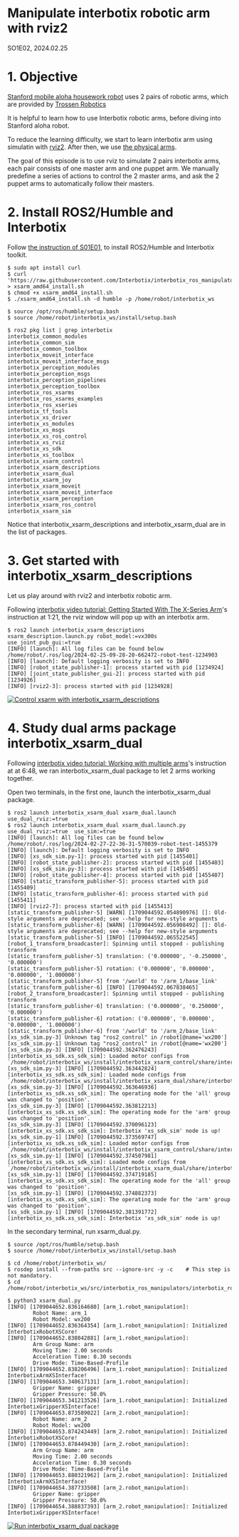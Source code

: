 # Manipulate interbotix robotic arm with rviz2
SO1E02, 2024.02.25

# 1. Objective

[Stanford mobile aloha housework robot](https://github.com/MarkFzp/mobile-aloha?tab=readme-ov-file#software-selection----os) uses 2 pairs of robotic arms, which are provided by [Trossen Robotics](https://docs.trossenrobotics.com/interbotix_xsarms_docs/)

It is helpful to learn how to use Interbotix robotic arms, before diving into Stanford aloha robot.

To reduce the learning difficulty, we start to learn interbotix arm using simulatin with [rviz2](https://github.com/ros2/rviz). After then, we use [the physical arms](https://docs.trossenrobotics.com/interbotix_xsarms_docs/).  

The goal of this episode is to use rviz to simulate 2 pairs interbotix arms, each pair consists of one master arm and one puppet arm. We manually predefine a series of actions to control the 2 master arms, and ask the 2 puppet arms to automatically follow their masters. 


# 2. Install ROS2/Humble and Interbotix

Follow [the instruction of S01E01](https://github.com/housework-robot/main/blob/main/S01_anatomy_of_stanford_aloha/S01E01_migration.md), to install ROS2/Humble and Interbotix toolkit. 

~~~
$ sudo apt install curl
$ curl 'https://raw.githubusercontent.com/Interbotix/interbotix_ros_manipulators/main/interbotix_ros_xsarms/install/amd64/xsarm_amd64_install.sh' > xsarm_amd64_install.sh
$ chmod +x xsarm_amd64_install.sh
$ ./xsarm_amd64_install.sh -d humble -p /home/robot/interbotix_ws

$ source /opt/ros/humble/setup.bash
$ source /home/robot/interbotix_ws/install/setup.bash

$ ros2 pkg list | grep interbotix
interbotix_common_modules
interbotix_common_sim
interbotix_common_toolbox
interbotix_moveit_interface
interbotix_moveit_interface_msgs
interbotix_perception_modules
interbotix_perception_msgs
interbotix_perception_pipelines
interbotix_perception_toolbox
interbotix_ros_xsarms
interbotix_ros_xsarms_examples
interbotix_ros_xseries
interbotix_tf_tools
interbotix_xs_driver
interbotix_xs_modules
interbotix_xs_msgs
interbotix_xs_ros_control
interbotix_xs_rviz
interbotix_xs_sdk
interbotix_xs_toolbox
interbotix_xsarm_control
interbotix_xsarm_descriptions
interbotix_xsarm_dual
interbotix_xsarm_joy
interbotix_xsarm_moveit
interbotix_xsarm_moveit_interface
interbotix_xsarm_perception
interbotix_xsarm_ros_control
interbotix_xsarm_sim
~~~

Notice that interbotix_xsarm_descriptions and interbotix_xsarm_dual are in the list of packages. 


# 3. Get started with interbotix_xsarm_descriptions

Let us play around with rviz2 and interbotix robotic arm. 

Following [interbotix video tutorial: Getting Started With The X-Series Arm](https://www.youtube.com/watch?v=5tH0fmUuCuE&list=PL8X3t2QTE54sMTCF59t0pTFXgAmdf0Y9t&index=5)'s instruction at 1:21, the rviz window will pop up with an interbotix arm. 

~~~
$ ros2 launch interbotix_xsarm_descriptions xsarm_description.launch.py robot_model:=vx300s use_joint_pub_gui:=true
[INFO] [launch]: All log files can be found below /home/robot/.ros/log/2024-02-25-09-28-20-662472-robot-test-1234903
[INFO] [launch]: Default logging verbosity is set to INFO
[INFO] [robot_state_publisher-1]: process started with pid [1234924]
[INFO] [joint_state_publisher_gui-2]: process started with pid [1234926]
[INFO] [rviz2-3]: process started with pid [1234928]
~~~

[![Control xsarm with interbotix_xsarm_descriptions](./image/xsarm_description.jpeg)](./video/interbotix_description.mp4)


# 4. Study dual arms package interbotix_xsarm_dual


Following [interbotix video tutorial: Working with multiple arms](https://www.youtube.com/watch?v=DnjbNXxBE_8&list=PL8X3t2QTE54sMTCF59t0pTFXgAmdf0Y9t&index=10)'s instruction at at 6:48, we ran interbotix_xsarm_dual package to let 2 arms working together. 

Open two terminals, in the first one, launch the interbotix_xsarm_dual package. 
~~~
$ ros2 launch interbotix_xsarm_dual xsarm_dual.launch use_dual_rviz:=true
$ ros2 launch interbotix_xsarm_dual xsarm_dual.launch.py use_dual_rviz:=true  use_sim:=true
[INFO] [launch]: All log files can be found below /home/robot/.ros/log/2024-02-27-22-36-31-570039-robot-test-1455379
[INFO] [launch]: Default logging verbosity is set to INFO
[INFO] [xs_sdk_sim.py-1]: process started with pid [1455401]
[INFO] [robot_state_publisher-2]: process started with pid [1455403]
[INFO] [xs_sdk_sim.py-3]: process started with pid [1455405]
[INFO] [robot_state_publisher-4]: process started with pid [1455407]
[INFO] [static_transform_publisher-5]: process started with pid [1455409]
[INFO] [static_transform_publisher-6]: process started with pid [1455411]
[INFO] [rviz2-7]: process started with pid [1455413]
[static_transform_publisher-5] [WARN] [1709044592.054890976] []: Old-style arguments are deprecated; see --help for new-style arguments
[static_transform_publisher-6] [WARN] [1709044592.056908492] []: Old-style arguments are deprecated; see --help for new-style arguments
[static_transform_publisher-5] [INFO] [1709044592.065522545] [robot_1_transform_broadcaster]: Spinning until stopped - publishing transform
[static_transform_publisher-5] translation: ('0.000000', '-0.250000', '0.000000')
[static_transform_publisher-5] rotation: ('0.000000', '0.000000', '0.000000', '1.000000')
[static_transform_publisher-5] from '/world' to '/arm_1/base_link'
[static_transform_publisher-6] [INFO] [1709044592.067838465] [robot_2_transform_broadcaster]: Spinning until stopped - publishing transform
[static_transform_publisher-6] translation: ('0.000000', '0.250000', '0.000000')
[static_transform_publisher-6] rotation: ('0.000000', '0.000000', '0.000000', '1.000000')
[static_transform_publisher-6] from '/world' to '/arm_2/base_link'
[xs_sdk_sim.py-3] Unknown tag "ros2_control" in /robot[@name='wx200']
[xs_sdk_sim.py-1] Unknown tag "ros2_control" in /robot[@name='wx200']
[xs_sdk_sim.py-3] [INFO] [1709044592.362476243] [interbotix_xs_sdk.xs_sdk_sim]: Loaded motor configs from `/home/robot/interbotix_ws/install/interbotix_xsarm_control/share/interbotix_xsarm_control/config/wx200.yaml`.
[xs_sdk_sim.py-3] [INFO] [1709044592.363442824] [interbotix_xs_sdk.xs_sdk_sim]: Loaded mode configs from `/home/robot/interbotix_ws/install/interbotix_xsarm_dual/share/interbotix_xsarm_dual/config/modes_2.yaml`.
[xs_sdk_sim.py-3] [INFO] [1709044592.363646936] [interbotix_xs_sdk.xs_sdk_sim]: The operating mode for the 'all' group was changed to 'position'.
[xs_sdk_sim.py-3] [INFO] [1709044592.363812213] [interbotix_xs_sdk.xs_sdk_sim]: The operating mode for the 'arm' group was changed to 'position'.
[xs_sdk_sim.py-3] [INFO] [1709044592.370096123] [interbotix_xs_sdk.xs_sdk_sim]: Interbotix 'xs_sdk_sim' node is up!
[xs_sdk_sim.py-1] [INFO] [1709044592.373569747] [interbotix_xs_sdk.xs_sdk_sim]: Loaded motor configs from `/home/robot/interbotix_ws/install/interbotix_xsarm_control/share/interbotix_xsarm_control/config/wx200.yaml`.
[xs_sdk_sim.py-1] [INFO] [1709044592.374507981] [interbotix_xs_sdk.xs_sdk_sim]: Loaded mode configs from `/home/robot/interbotix_ws/install/interbotix_xsarm_dual/share/interbotix_xsarm_dual/config/modes_1.yaml`.
[xs_sdk_sim.py-1] [INFO] [1709044592.374719185] [interbotix_xs_sdk.xs_sdk_sim]: The operating mode for the 'all' group was changed to 'position'.
[xs_sdk_sim.py-1] [INFO] [1709044592.374882373] [interbotix_xs_sdk.xs_sdk_sim]: The operating mode for the 'arm' group was changed to 'position'.
[xs_sdk_sim.py-1] [INFO] [1709044592.381391772] [interbotix_xs_sdk.xs_sdk_sim]: Interbotix 'xs_sdk_sim' node is up!

~~~

In the secondary terminal, run xsarm_dual.py. 

~~~
$ source /opt/ros/humble/setup.bash
$ source /home/robot/interbotix_ws/install/setup.bash

$ cd /home/robot/interbotix_ws/
$ rosdep install --from-paths src --ignore-src -y -c    # This step is not mandatory.
$ cd /home/robot/interbotix_ws/src/interbotix_ros_manipulators/interbotix_ros_xsarms/examples/interbotix_xsarm_dual/demos/

$ python3 xsarm_dual.py 
[INFO] [1709044652.836164680] [arm_1.robot_manipulation]: 
        Robot Name: arm_1
        Robot Model: wx200
[INFO] [1709044652.836364354] [arm_1.robot_manipulation]: Initialized InterbotixRobotXSCore!
[INFO] [1709044652.838042881] [arm_1.robot_manipulation]: 
        Arm Group Name: arm
        Moving Time: 2.00 seconds
        Acceleration Time: 0.30 seconds
        Drive Mode: Time-Based-Profile
[INFO] [1709044652.838206496] [arm_1.robot_manipulation]: Initialized InterbotixArmXSInterface!
[INFO] [1709044653.340617131] [arm_1.robot_manipulation]: 
        Gripper Name: gripper
        Gripper Pressure: 50.0%
[INFO] [1709044653.341213526] [arm_1.robot_manipulation]: Initialized InterbotixGripperXSInterface!
[INFO] [1709044653.873589022] [arm_2.robot_manipulation]: 
        Robot Name: arm_2
        Robot Model: wx200
[INFO] [1709044653.874243449] [arm_2.robot_manipulation]: Initialized InterbotixRobotXSCore!
[INFO] [1709044653.878449430] [arm_2.robot_manipulation]: 
        Arm Group Name: arm
        Moving Time: 2.00 seconds
        Acceleration Time: 0.30 seconds
        Drive Mode: Time-Based-Profile
[INFO] [1709044653.880321962] [arm_2.robot_manipulation]: Initialized InterbotixArmXSInterface!
[INFO] [1709044654.387733508] [arm_2.robot_manipulation]: 
        Gripper Name: gripper
        Gripper Pressure: 50.0%
[INFO] [1709044654.388837393] [arm_2.robot_manipulation]: Initialized InterbotixGripperXSInterface!
~~~

[![Run interbotix_xsarm_dual package](./image/xsarm_dual_wrong_20240227.png)](./video/dual_arms_20240227_2031.mp4)


